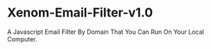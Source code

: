 # Xenom-Email-Filter-v1.0
A Javascript Email Filter By Domain That You Can Run On Your Local Computer. 
